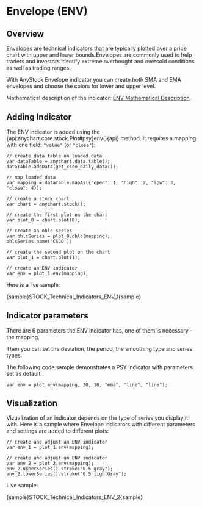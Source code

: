 # Envelope (ENV)
## Overview

Envelopes are technical indicators that are typically plotted over a price chart with upper and lower bounds.Envelopes are commonly used to help traders and investors identify extreme overbought and oversold conditions as well as trading ranges.

With AnyStock Envelope indicator you can create both SMA and EMA envelopes and choose the colors for lower and upper level.

Mathematical description of the indicator: [ENV Mathematical Description](Mathematical_Description#envelope).

## Adding Indicator

The ENV indicator is added using the {api:anychart.core.stock.Plot#psy}env(){api} method. It requires a mapping with one field: `"value"` (or `"close"`):

```
// create data table on loaded data
var dataTable = anychart.data.table();
dataTable.addData(get_csco_daily_data());

// map loaded data
var mapping = dataTable.mapAs({"open": 1, "high": 2, "low": 3, "close": 4});

// create a stock chart
var chart = anychart.stock();

// create the first plot on the chart
var plot_0 = chart.plot(0);

// create an ohlc series
var ohlcSeries = plot_0.ohlc(mapping);
ohlcSeries.name('CSCO');

// create the second plot on the chart
var plot_1 = chart.plot(1);

// create an ENV indicator
var env = plot_1.env(mapping);
```

Here is a live sample:

{sample}STOCK\_Technical\_Indicators\_ENV\_1{sample}

## Indicator parameters

There are 6 parameters the ENV indicator has, one of them is necessary - the mapping.

Then you can set the deviation, the period, the smoothing type and series types.

The following code sample demonstrates a PSY indicator with parameters set as default:

```
var env = plot.env(mapping, 20, 10, "ema", "line", "line");
```

## Visualization

Vizualization of an indicator depends on the type of series you display it with. Here is a sample where Envelope indicators with different parameters and settings are added to different plots:

```
// create and adjust an ENV indicator
var env_1 = plot_1.env(mapping);

// create and adjust an ENV indicator
var env_2 = plot_2.env(mapping);
env_2.upperSeries().stroke("0.5 gray");
env_2.lowerSeries().stroke("0.5 lightGray");
```

Live sample:

{sample}STOCK\_Technical\_Indicators\_ENV\_2{sample}